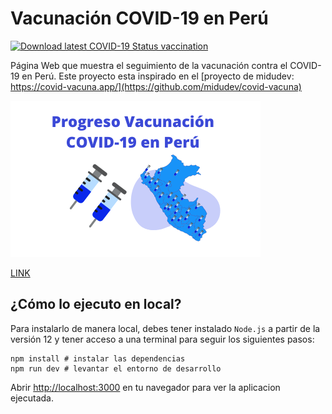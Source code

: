 # Vacunación COVID-19 en Perú

[![Download latest COVID-19 Status vaccination](https://github.com/renansalazar/covidvacunaperu/actions/workflows/download-status.yml/badge.svg)](https://github.com/renansalazar/covidvacunaperu/actions/workflows/download-status.yml)

Página Web que muestra el seguimiento de la vacunación contra el COVID-19 en Perú. Este proyecto esta inspirado en el [proyecto de midudev: https://covid-vacuna.app/](https://github.com/midudev/covid-vacuna)

![appvacunacovidperu](https://github.com/renansalazar/covidvacunaperu/blob/main/public/og.png?raw=true)

[LINK](https://covidvacunaperu.app/)

## ¿Cómo lo ejecuto en local?

Para instalarlo de manera local, debes tener instalado `Node.js` a partir de la versión 12 y tener acceso a una terminal para seguir los siguientes pasos:

```
npm install # instalar las dependencias
npm run dev # levantar el entorno de desarrollo
```

Abrir [http://localhost:3000](http://localhost:3000) en tu navegador para ver la aplicacion ejecutada.
